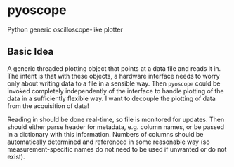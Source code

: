 pyoscope
========

Python generic oscilloscope-like plotter

Basic Idea
----------

A generic threaded plotting object that points at a data file and
reads it in. The intent is that with these objects, a hardware
interface needs to worry only about writing data to a file in a
sensible way. Then `pyoscope` could be invoked completely
independently of the interface to handle plotting of the data in a
sufficiently flexible way. I want to decouple the plotting of data
from the acquisition of data!

Reading in should be done real-time, so file is monitored
for updates. Then should either parse header for metadata, e.g. column
names, or be passed in a dictionary with this information. Numbers of
columns should be automatically determined and referenced in some
reasonable way (so measurement-specific names do not need to be used
if unwanted or do not exist).
